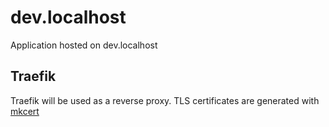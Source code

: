 # dev.localhost
Application hosted on dev.localhost 

## Traefik

Traefik will be used as a reverse proxy. TLS certificates are generated with [mkcert](https://github.com/FiloSottile/mkcert)
